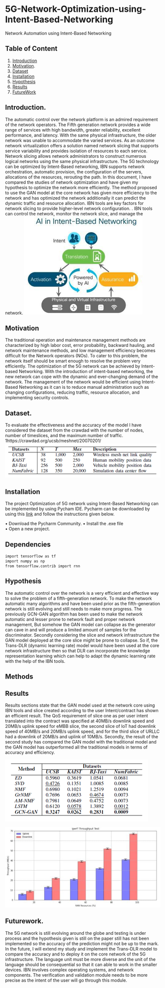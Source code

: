 # 5G-Network-Optimization-using-Intent-Based-Networking
Network Automation using Intent-Based Networking

## Table of Content
1. [Introduction](#introduction)
2. [Motivation](#Motivation). 
3. [Dataset](#Dataset)
4. [Installation](#Installation)
5. [Hypothesis](#hypothesis) 
6. [Results](#Results)
7. [FutureWork](#Future-Work)


## Introduction.
The automatic control over the network platform is an admired requirement of the network operators. The Fifth generation network provides a wide range of services with high bandwidth, greater reliability, excellent performance, and latency. With the same physical infrastructure, the older network was unable to accommodate the varied services. As an outcome network virtualization offers a solution named network slicing that supports service variability and provides isolation of resources to each service. Network slicing allows network administrators to construct numerous logical networks using the same physical infrastructure. The 5G technology can be optimized by Intent-Based networking, IBN supports network orchestration, automatic provision, the configuration of the servers, allocations of the resources, rerouting the path. In this document, I have compared the studies of network optimization and have given my hypothesis to optimize the network more efficiently. The method proposed to use the GAN model at the core network has given more efficiency to the network and has optimized the network additionally it can predict the dynamic traffic and resource allocation. IBN tools are key factors for network slicing to provide higher-level network configuration. . IBN tools can control the network, monitor the network slice, and manage the network. ![IBN model](ibn.jpeg)


## Motivation
The traditional operation and maintenance management methods are characterized by high labor cost, error probability, backward hauling, and network maintenance methods, and low management efficiency becomes difficult for the Network operators (NOs). To cater to this problem, the network itself should be smart enough to resolve the problem very efficiently. The optimization of the 5G network can be achieved by Intent-based Networking. With the introduction of intent-based networking, the new network can cope with the dynamic and ever-changing demand of the network. The management of the network would be efficient using Intent-Based Networking as it can is to reduce manual administration such as changing configurations, reducing traffic, resource allocation, and implementing security controls.

## Dataset.
To evaluate the effectiveness and the accuracy of the model I have considered the dataset from the crawdad with the number of nodes, number of timeslices, and the maximum number of traffic. 1https://crawdad.org/ucsb/meshnet/20070201/
![Dataset](dataset.png)

## Installation 
The project Optimization of 5G network using Intent-Based Networking can be implemented by using Pycham IDE. Pycharm can be downloaded by using this [link](https://www.jetbrains.com/help/pycharm/installation-guide.html) and follow the instructions given below.
 

 • Download the Pycharm Community.
 • Install the .exe file  
 • Open a new project. 

 



## Dependencies
```
import tensorflow as tf
import numpy as np
from tensorflow.contrib import rnn

```

## Hypothesis
The automatic control over the network is a very efficient and effective way to solve the problem of a fifth-generation network. To make the network automatic many algorithms and have been used prior as the fifth-generation network is still evolving and still needs to make more progress. The previously GCN-GAN algorithm has been used to make the network automatic and lesser prone to network fault and proper network management, But somehow the GAN model can collapse as the generator can cave in and will produce a limited amount of samples for the discriminator. Secondly considering the slice and network infrastructure the GAN model deployed at the core slice might be prone to collapse.  So if, the Trans-DLR (dynamic learning rate) model would have been used at the core network infrastructure then so that DLR can incorporate the knowledge representation learning which can help to adapt the dynamic learning rate with the help of the IBN tools.

## Methods



## Results
Results sections state that the GAN model used at the network core using IBN tools and slice created according to the user Intent/contract has shown an efficient result. The QoS requirement of slice one as per user intent translated into the contract was specified at 40MB/s downlink speed and 20MB/s uplink speed for eMBB slice, the second slice of IoT had downlink speed of 40MB/s and 20MB/s uplink speed, and for the third slice of URLLC had a downlink of 20MB/s and uplink of 10MB/s. Secondly, the result of the second study has compared the GAN model with the traditional model and the GAN model has outperformed all the traditional models in terms of accuracy and efficiency. 



![Result1](result1.png)

![Result2](iperfg.jpeg)

## Futurework.
The 5G network is still evolving around the globe and testing is under process and the hypothesis given is still on the paper still has not been implemented so the accuracy of the prediction might not be up to the mark. In the future, I will extend my study and implement the Trans-DLR model to compare the accuracy and to deploy it on the core network of the 5G infrastructure. The language unit must be more diverse and the unit of the language should be consequential so that it can able to work in the smaller devices. IBN involves complex operating systems, and network components. The verification and validation module needs to be more precise as the intent of the user will go through this module. 